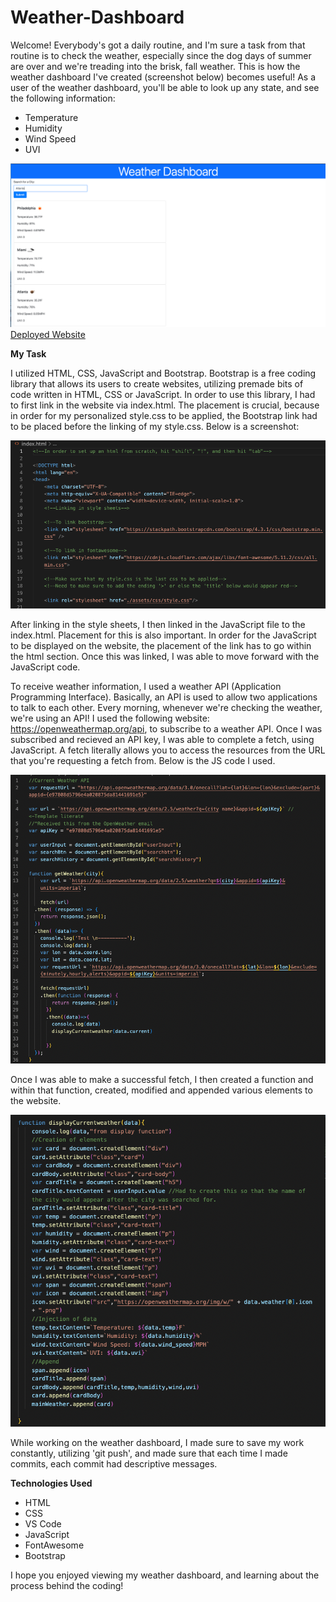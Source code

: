 # Weather-Dashboard

Welcome! Everybody's got a daily routine, and I'm sure a task from that routine is to check the weather, especially since the dog days of summer are over and we're treading into the brisk, fall weather. This is how the weather dashboard I've created (screenshot below) becomes useful! As a user of the weather dashboard, you'll be able to look up any state, and see the following information:

- Temperature
- Humidity 
- Wind Speed 
- UVI

![Website-Preview](./assets/images/weatherdashboard.png)
[Deployed Website](https://amylipscomb.github.io/weather-dashboard/)

<strong>My Task</strong>

I utilized HTML, CSS, JavaScript and Bootstrap. Bootstrap is a free coding library that allows its users to create websites, utilizing premade bits of code written in HTML, CSS or JavaScript. In order to use this library, I had to first link in the website via index.html. The placement is crucial, because in order for my personalized style.css to be applied, the Bootstrap link had to be placed before the linking of my style.css. Below is a screenshot: 

![Index-Link](./assets/images/index.html-screenshot.png)

After linking in the style sheets, I then linked in the JavaScript file to the index.html. Placement for this is also important. In order for the JavaScript to be displayed on the website, the placement of the link has to go within the html section. Once this was linked, I was able to move forward with the JavaScript code. 

To receive weather information, I used a weather API (Application Programming Interface). Basically, an API is used to allow two applications to talk to each other. Every morning, whenever we're checking the weather, we're using an API! I used the following website: https://openweathermap.org/api, to subscribe to a weather API. Once I was subscribed and recieved an API key, I was able to complete a fetch, using JavaScript. A fetch literally allows you to access the resources from the URL that you're requesting a fetch from. Below is the JS code I used. 

![API-Fetch](./assets/images/javascript-fetch.png)

Once I was able to make a successful fetch, I then created a function and within that function, created, modified and appended various elements to the website. 

![JS-Function](./assets/images/javascript-create%2Cmodify%2Cappend.png)

While working on the weather dashboard, I made sure to save my work constantly, utilizing 'git push', and made sure that each time I made commits, each commit had descriptive messages. 

<strong>Technologies Used</strong>	

-	HTML 
-	CSS
-	VS Code
-   JavaScript
-   FontAwesome
-   Bootstrap

I hope you enjoyed viewing my weather dashboard, and learning about the process behind the coding!



